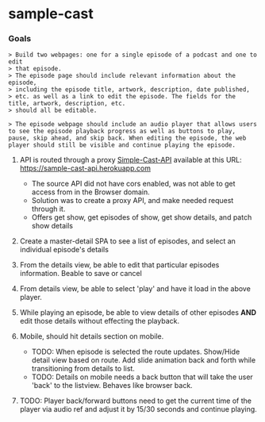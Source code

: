 # sample-cast

### Goals

    > Build two webpages: one for a single episode of a podcast and one to edit
    > that episode.
    > The episode page should include relevant information about the episode,
    > including the episode title, artwork, description, date published,
    > etc. as well as a link to edit the episode. The fields for the title, artwork, description, etc.
    > should all be editable.

    > The episode webpage should include an audio player that allows users to see the episode playback progress as well as buttons to play, pause, skip ahead, and skip back. When editing the episode, the web player should still be visible and continue playing the episode.

1.  API is routed through a proxy [Simple-Cast-API](https://github.com/jtomchak/sample-cast-api) available at this URL: https://sample-cast-api.herokuapp.com
    - The source API did not have cors enabled, was not able to get access from in the Browser domain.
    - Solution was to create a proxy API, and make needed request through it.
    - Offers get show, get episodes of show, get show details, and patch show details
2.  Create a master-detail SPA to see a list of episodes, and select an individual episode's details
3.  From the details view, be able to edit that particular episodes information. Beable to save or cancel
4.  From details view, be able to select 'play' and have it load in the above player.
5.  While playing an episode, be able to view details of other episodes **AND** edit those details without effecting the playback.
6.  Mobile, should hit details section on mobile.

    - TODO: When episode is selected the route updates. Show/Hide detail view based on route. Add slide animation back and forth while transitioning from details to list.
    - TODO: Details on mobile needs a back button that will take the user 'back' to the listview. Behaves like browser back.

7.  TODO: Player back/forward buttons need to get the current time of the player via audio ref and adjust it by 15/30 seconds and continue playing.

